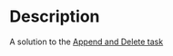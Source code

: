 # Description

A solution to the [Append and Delete task](https://www.hackerrank.com/contests/w25/challenges/append-and-delete)
